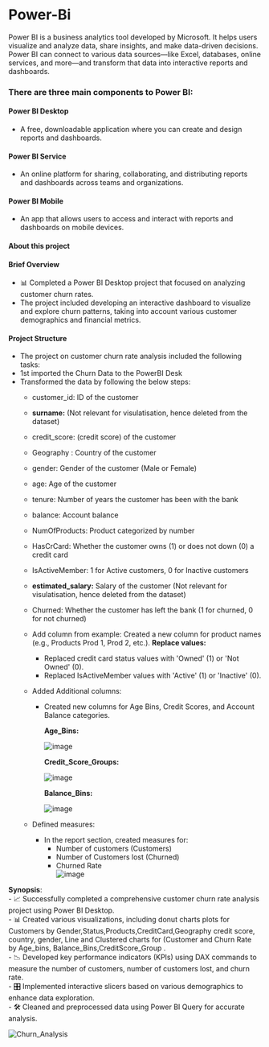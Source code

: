 # Power-Bi
Power BI is a business analytics tool developed by Microsoft. It helps users visualize and analyze data, share insights, and make data-driven decisions. Power BI can connect to various data sources—like Excel, databases, online services, and more—and transform that data into interactive reports and dashboards.

### There are three main components to Power BI:

#### Power BI Desktop 
  - A free, downloadable application where you can create and design reports and dashboards.
#### Power BI Service 
  - An online platform for sharing, collaborating, and distributing reports and dashboards across teams and organizations.
#### Power BI Mobile 
  - An app that allows users to access and interact with reports and dashboards on mobile devices.

#### About this project

#### Brief Overview
 - 📊 Completed a Power BI Desktop project that focused on analyzing customer churn rates.
 - The project included developing an interactive dashboard to visualize and explore churn patterns, taking into account various customer demographics and financial metrics.

#### Project Structure
 - The project on customer churn rate analysis included the following tasks:
 - 1st imported the Churn Data to the PowerBI Desk
 -  Transformed the data by following the below steps:
     -  customer_id: ID of the customer
     -  **surname:** (Not relevant for visulatisation, hence deleted from the dataset)
     -  credit_score: (credit score) of the customer
     -  Geography : Country of the customer
     -  gender: Gender of the customer (Male or Female)
     -  age: Age of the customer
     -  tenure: Number of years the customer has been with the bank
     -  balance: Account balance
     -  NumOfProducts: Product categorized by number
     -  HasCrCard: Whether the customer owns (1) or does not down (0) a credit card
     -  IsActiveMember: 1 for Active customers, 0 for Inactive customers
     -  **estimated_salary:** Salary of the customer (Not relevant for visulatisation, hence deleted from the dataset)
     -  Churned: Whether the customer has left the bank (1 for churned, 0 for not churned)
     -  Add column from example: Created a new column for product names (e.g., Products Prod 1, Prod 2, etc.).
      **Replace values:**
         - Replaced credit card status values with 'Owned' (1) or 'Not Owned' (0).
         - Replaced IsActiveMember values with 'Active' (1) or 'Inactive' (0).

     - Added Additional  columns:
         - Created new columns for Age Bins, Credit Scores, and Account Balance categories.
           
            **Age_Bins:**
           
            ![image](https://github.com/user-attachments/assets/3c0fc892-a9c8-441e-9d8a-a1fceacb3180)
           
           **Credit_Score_Groups:**
           
           ![image](https://github.com/user-attachments/assets/523274e8-1a94-4c4d-b459-af4edd203726)
           
           **Balance_Bins:**
           
           ![image](https://github.com/user-attachments/assets/0b2789ee-af2c-4972-8c7b-f19eae14a241)
     
      - Defined measures:
          - In the report section, created measures for:<br/>
            - Number of customers (Customers)<br/>
            - Number of Customers lost (Churned)<br/>
            - Churned Rate<br/>
            ![image](https://github.com/user-attachments/assets/e0661c39-b7f3-4586-9222-cd21ae83b84a)

 **Synopsis**:<br/>
    - 📈 Successfully completed a comprehensive customer churn rate analysis project using Power BI Desktop. <br/>
    - 📊 Created various visualizations, including donut charts plots for Customers by  Gender,Status,Products,CreditCard,Geography credit score, country, gender, 
    Line and Clustered charts for (Customer and Churn Rate by Age_bins, Balance_Bins,CreditScore_Group .<br/>
    - 📉 Developed key performance indicators (KPIs) using DAX commands to measure the number of customers, number of customers lost, and churn rate. <br/>
    - 🎛️ Implemented interactive slicers based on various demographics to enhance data exploration. <br/>
    - 🛠️ Cleaned and preprocessed data using Power BI Query for accurate analysis. <br/>
   
   ![Churn_Analysis](https://github.com/user-attachments/assets/e244407a-b9dc-45bd-b6a1-59de826c5e4d)




